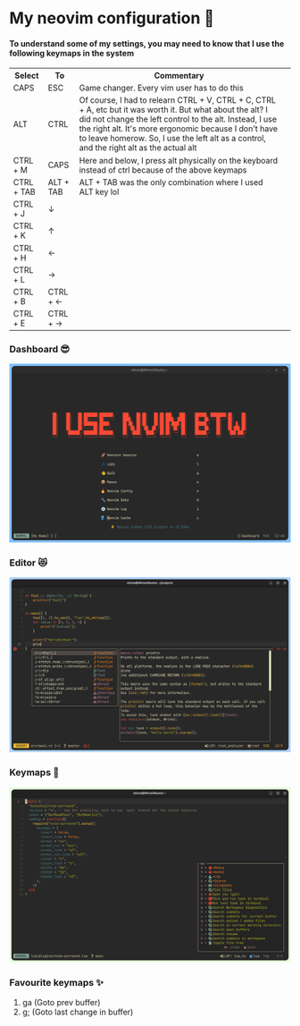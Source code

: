 # My neovim configuration 🤗

#### To understand some of my settings, you may need to know that I use the following keymaps in the system


<table>
    <tr>
        <th>Select</th>
        <th>To</th>
        <th>Commentary</th>
    <tr>
    <tr>
        <td>CAPS</td>
        <td>ESC</td>
        <td>Game changer. Every vim user has to do this</td>
    <tr>
        <td>ALT</td>
        <td>CTRL</td>
        <td>
            Of course, I had to relearn CTRL + V, CTRL + C, CTRL + A, etc but it was worth it. But what about the alt?
            I did not change the left control to the alt. Instead, I use the right alt. It's more ergonomic because I don't have to leave homerow.
            So, I use the left alt as a control, and the right alt as the actual alt
        </td>
    </tr>
    <tr>
        <td>CTRL + M</td>
        <td>CAPS</td>
        <td>Here and below, I press alt physically on the keyboard instead of ctrl because of the above keymaps</td>
        <td></td>
    </tr>
    <tr> <td>CTRL + TAB</td>
        <td>ALT + TAB</td>
        <td>ALT + TAB was the only combination where I used ALT key lol</td>
    </tr>
    <tr>
        <td>CTRL + J</td>
        <td>↓</td>
        <td></td>
    </tr>
    <tr>
        <td>CTRL + K</td>
        <td>↑</td>
        <td></td>
    </tr>
    <tr>
        <td>CTRL + H</td>
        <td>←</td>
        <td></td>
    </tr>
    <tr>
        <td>CTRL + L</td>
        <td>→</td>
        <td></td>
    </tr>
    <tr>
        <td>CTRL + B</td>
        <td>CTRL + ←</td>
        <td></td>
    </tr>
    <tr>
        <td>CTRL + E</td>
        <td>CTRL + →</td>
        <td></td>
    </tr>
</table>


### Dashboard 😎
![Dashboard](./assets/dashboard.png) 

### Editor 😻 
![Colorscheme](./assets/editor.png)

### Keymaps 🚀
![Colorscheme](./assets/keymaps.png)


### Favourite keymaps ✨
1. ga (Goto prev buffer)
2. g; (Goto last change in buffer)

